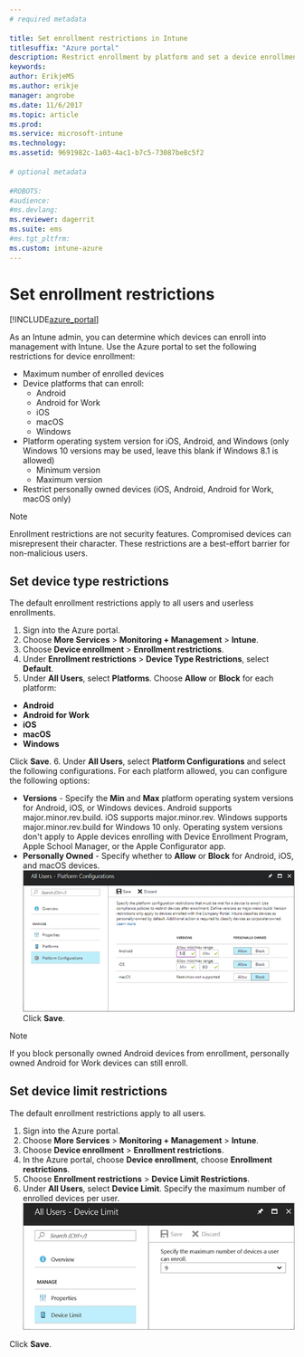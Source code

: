 ```yaml
---
# required metadata

title: Set enrollment restrictions in Intune
titlesuffix: "Azure portal"
description: Restrict enrollment by platform and set a device enrollment limit in Intune. "
keywords:
author: ErikjeMS
ms.author: erikje
manager: angrobe
ms.date: 11/6/2017
ms.topic: article
ms.prod:
ms.service: microsoft-intune
ms.technology:
ms.assetid: 9691982c-1a03-4ac1-b7c5-73087be8c5f2

# optional metadata

#ROBOTS:
#audience:
#ms.devlang:
ms.reviewer: dagerrit
ms.suite: ems
#ms.tgt_pltfrm:
ms.custom: intune-azure
---
```


# Set enrollment restrictions

[!INCLUDE[azure_portal](./includes/azure_portal.md)]

As an Intune admin, you can determine which devices can enroll into management with Intune. Use the Azure portal to set the following restrictions for device enrollment:

- Maximum number of enrolled devices
- Device platforms that can enroll:
  - Android
  - Android for Work
  - iOS
  - macOS
  - Windows
- Platform operating system version for iOS, Android, and Windows (only Windows 10 versions may be used, leave this blank if Windows 8.1 is allowed)
  - Minimum version
  - Maximum version
- Restrict personally owned devices (iOS, Android, Android for Work, macOS only)

>[!NOTE]
>Enrollment restrictions are not security features. Compromised devices can misrepresent their character. These restrictions are a best-effort barrier for non-malicious users.

## Set device type restrictions
The default enrollment restrictions apply to all users and userless enrollments.
1. Sign into the Azure portal.
2. Choose **More Services** > **Monitoring + Management** > **Intune**.
3. Choose **Device enrollment** > **Enrollment restrictions**.
4. Under **Enrollment restrictions** > **Device Type Restrictions**, select **Default**.
5. Under **All Users**, select **Platforms**. Choose **Allow** or **Block** for each platform:
  - **Android**
  - **Android for Work**
  - **iOS**
  - **macOS**
  - **Windows**

  Click **Save**.
6. Under **All Users**, select **Platform Configurations** and select the following configurations. For each platform allowed, you can configure the following options:
  - **Versions** - Specify the **Min** and **Max** platform operating system versions for Android, iOS, or Windows devices. Android supports major.minor.rev.build. iOS supports major.minor.rev. Windows supports major.minor.rev.build for Windows 10 only. Operating system versions don't apply to Apple devices enrolling with Device Enrollment Program, Apple School Manager, or the Apple Configurator app. 
  - **Personally Owned** - Specify whether to **Allow** or **Block** for Android, iOS, and macOS devices.
  ![Screenshot of the device restrictions workspace with the default device platform configurations showing personally owned settings configured.](media/device-restrictions-platform-configurations.png)
  Click **Save**.

>[!NOTE]
>If you block personally owned Android devices from enrollment, personally owned Android for Work devices can still enroll.

## Set device limit restrictions
The default enrollment restrictions apply to all users.
1. Sign into the Azure portal.
2. Choose **More Services** > **Monitoring + Management** > **Intune**.
3. Choose **Device enrollment** > **Enrollment restrictions**.
4. In the Azure portal, choose **Device enrollment**, choose **Enrollment restrictions**.
5. Choose **Enrollment restrictions** > **Device Limit Restrictions**.
6. Under **All Users**, select **Device Limit**. Specify the maximum number of enrolled devices per user.  
![Screenshot of the device limit restrictions blade with the device limit restrictions.](./media/device-restrictions-limit.png)

  Click **Save**.
